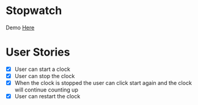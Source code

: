 # Stopwatch

Demo [Here](https://codepen.io/gugs4847/pen/vYVwwgy)

# User Stories

   - [x] User can start a clock
   - [x] User can stop the clock
   - [x] When the clock is stopped the user can click start again and the clock will continue counting up
   - [x] User can restart the clock
